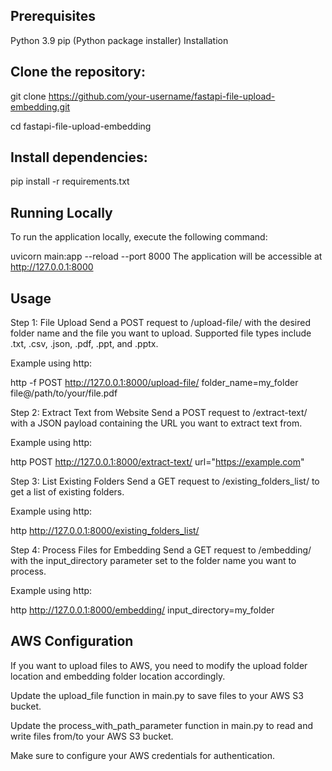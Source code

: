 ## Prerequisites
Python 3.9
pip (Python package installer)
Installation


## Clone the repository:

git clone https://github.com/your-username/fastapi-file-upload-embedding.git

cd fastapi-file-upload-embedding


## Install dependencies:

pip install -r requirements.txt


## Running Locally
To run the application locally, execute the following command:

uvicorn main:app --reload --port 8000
The application will be accessible at http://127.0.0.1:8000

## Usage

Step 1: File Upload
Send a POST request to /upload-file/ with the desired folder name and the file you want to upload. Supported file types include .txt, .csv, .json, .pdf, .ppt, and .pptx.

Example using http:

http -f POST http://127.0.0.1:8000/upload-file/ folder_name=my_folder file@/path/to/your/file.pdf



Step 2: Extract Text from Website
Send a POST request to /extract-text/ with a JSON payload containing the URL you want to extract text from.

Example using http:

http POST http://127.0.0.1:8000/extract-text/ url="https://example.com"




Step 3: List Existing Folders
Send a GET request to /existing_folders_list/ to get a list of existing folders.

Example using http:

http http://127.0.0.1:8000/existing_folders_list/




Step 4: Process Files for Embedding
Send a GET request to /embedding/ with the input_directory parameter set to the folder name you want to process.

Example using http:

http http://127.0.0.1:8000/embedding/ input_directory=my_folder


## AWS Configuration
If you want to upload files to AWS, you need to modify the upload folder location and embedding folder location accordingly.

Update the upload_file function in main.py to save files to your AWS S3 bucket.

Update the process_with_path_parameter function in main.py to read and write files from/to your AWS S3 bucket.

Make sure to configure your AWS credentials for authentication.
